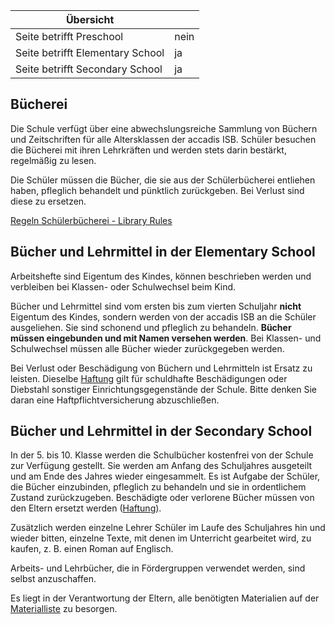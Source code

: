| Übersicht | |
| --- | --- |
| Seite betrifft Preschool | nein |
| Seite betrifft Elementary School | ja |
| Seite betrifft Secondary School | ja |

## Bücherei 

Die Schule verfügt über eine abwechslungsreiche Sammlung von Büchern und Zeitschriften für alle Altersklassen der accadis ISB. Schüler besuchen die Bücherei mit ihren Lehrkräften und werden stets darin bestärkt, regelmäßig zu lesen.

Die Schüler müssen die Bücher, die sie aus der Schülerbücherei entliehen haben, pfleglich behandelt und pünktlich zurückgeben. Bei Verlust sind diese zu ersetzen.

[Regeln Schülerbücherei - Library Rules](/de/images/1/1d/Regeln_Sch%C3%BClerb%C3%BCcherei_-_Library_Rules.pdf "Regeln Schülerbücherei - Library Rules.pdf")

## Bücher und Lehrmittel in der Elementary School 

Arbeitshefte sind Eigentum des Kindes, können beschrieben werden und verbleiben bei Klassen- oder Schulwechsel beim Kind.

Bücher und Lehrmittel sind vom ersten bis zum vierten Schuljahr **nicht** Eigentum des Kindes, sondern werden von der accadis ISB an die Schüler ausgeliehen. Sie sind schonend und pfleglich zu behandeln. **Bücher müssen eingebunden und mit Namen versehen werden**. Bei Klassen- und Schulwechsel müssen alle Bücher wieder zurückgegeben werden.

Bei Verlust oder Beschädigung von Büchern und Lehrmitteln ist Ersatz zu leisten. Dieselbe [Haftung](/de/Mitbringen_von_Gegenst%C3%A4nden,_Fundsachen_und_Haftung "Mitbringen von Gegenständen, Fundsachen und Haftung") gilt für schuldhafte Beschädigungen oder Diebstahl sonstiger Einrichtungsgegenstände der Schule. Bitte denken Sie daran eine Haftpflichtversicherung abzuschließen.

## Bücher und Lehrmittel in der Secondary School 

In der 5. bis 10. Klasse werden die Schulbücher kostenfrei von der Schule zur Verfügung gestellt. Sie werden am Anfang des Schuljahres ausgeteilt und am Ende des Jahres wieder eingesammelt. Es ist Aufgabe der Schüler, die Bücher einzubinden, pfleglich zu behandeln und sie in ordentlichem Zustand zurückzugeben. Beschädigte oder verlorene Bücher müssen von den Eltern ersetzt werden ([Haftung](/de/Mitbringen_von_Gegenst%C3%A4nden,_Fundsachen_und_Haftung "Mitbringen von Gegenständen, Fundsachen und Haftung")).

Zusätzlich werden einzelne Lehrer Schüler im Laufe des Schuljahres hin und wieder bitten, einzelne Texte, mit denen im Unterricht gearbeitet wird, zu kaufen, z. B. einen Roman auf Englisch.

Arbeits- und Lehrbücher, die in Fördergruppen verwendet werden, sind selbst anzuschaffen.

Es liegt in der Verantwortung der Eltern, alle benötigten Materialien auf der [Materialliste](/de/Materiallisten "Materiallisten") zu besorgen.